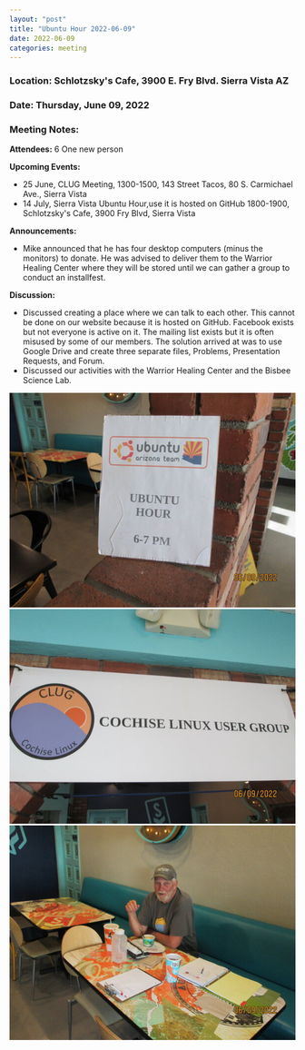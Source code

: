 ```yaml
---
layout: "post"
title: "Ubuntu Hour 2022-06-09"
date: 2022-06-09
categories: meeting
---
```


### Location: Schlotzsky's Cafe, 3900 E. Fry Blvd. Sierra Vista AZ

### Date: Thursday, June 09, 2022

### Meeting Notes:

**Attendees:** 6 One new person

**Upcoming Events:**
 * 25 June, CLUG Meeting, 1300-1500, 143 Street Tacos, 80 S. Carmichael Ave., Sierra Vista
 * 14 July, Sierra Vista Ubuntu Hour,use it is hosted on GitHub 1800-1900, Schlotzsky's Cafe, 3900 Fry Blvd, Sierra Vista

**Announcements:**
 * Mike announced that he has four desktop computers (minus the monitors) to donate.  He was advised to deliver them to the Warrior Healing Center where they will be stored until we can gather a group to conduct an installfest.

**Discussion:**
 * Discussed creating a place where we can talk to each other.  This cannot be done on our website because it is hosted on GitHub.  Facebook exists but not everyone is active on it.  The mailing list exists but it is often misused by some of our members.  The solution arrived at was to use Google Drive and create three separate files, Problems, Presentation Requests, and Forum.
 * Discussed our activities with the Warrior Healing Center and the Bisbee Science Lab.
 
![alt text](https://raw.githubusercontent.com/CochiseLinuxUsersGroup/CochiseLinuxUsersGroup.github.io/master/images2/rsz_sv_ubuntuhour_2022-06-09_1.jpg)
![alt text](https://raw.githubusercontent.com/CochiseLinuxUsersGroup/CochiseLinuxUsersGroup.github.io/master/images2/rsz_sv_ubuntuhour_2022-06-09_2.jpg)
![alt text](https://raw.githubusercontent.com/CochiseLinuxUsersGroup/CochiseLinuxUsersGroup.github.io/master/images2/rsz_sv_ubuntuhour_2022-06-09_3.jpg)
